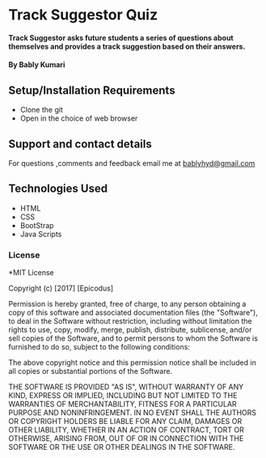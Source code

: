 # Track Suggestor Quiz

#### Track Suggestor asks future students a series of questions about themselves and provides a track suggestion based on their answers.

#### By Bably Kumari

## Setup/Installation Requirements

* Clone the git
* Open in the choice of web browser

## Support and contact details
  For questions ,comments and feedback email me at bablyhyd@gmail.com

## Technologies Used

- HTML
- CSS
- BootStrap
- Java Scripts

### License
*MIT License

Copyright (c) [2017] [Epicodus]

Permission is hereby granted, free of charge, to any person obtaining a copy
of this software and associated documentation files (the "Software"), to deal
in the Software without restriction, including without limitation the rights
to use, copy, modify, merge, publish, distribute, sublicense, and/or sell
copies of the Software, and to permit persons to whom the Software is
furnished to do so, subject to the following conditions:

The above copyright notice and this permission notice shall be included in all
copies or substantial portions of the Software.

THE SOFTWARE IS PROVIDED "AS IS", WITHOUT WARRANTY OF ANY KIND, EXPRESS OR
IMPLIED, INCLUDING BUT NOT LIMITED TO THE WARRANTIES OF MERCHANTABILITY,
FITNESS FOR A PARTICULAR PURPOSE AND NONINFRINGEMENT. IN NO EVENT SHALL THE
AUTHORS OR COPYRIGHT HOLDERS BE LIABLE FOR ANY CLAIM, DAMAGES OR OTHER
LIABILITY, WHETHER IN AN ACTION OF CONTRACT, TORT OR OTHERWISE, ARISING FROM,
OUT OF OR IN CONNECTION WITH THE SOFTWARE OR THE USE OR OTHER DEALINGS IN THE
SOFTWARE.
